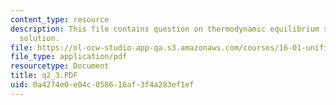```yaml
---
content_type: resource
description: This file contains question on thermodynamic equilibrium state and its
  solution.
file: https://ol-ocw-studio-app-qa.s3.amazonaws.com/courses/16-01-unified-engineering-i-ii-iii-iv-fall-2005-spring-2006/0a4274e0e04c058616af3f4a283ef1ef_q2_3.PDF
file_type: application/pdf
resourcetype: Document
title: q2_3.PDF
uid: 0a4274e0-e04c-0586-16af-3f4a283ef1ef
---
```


